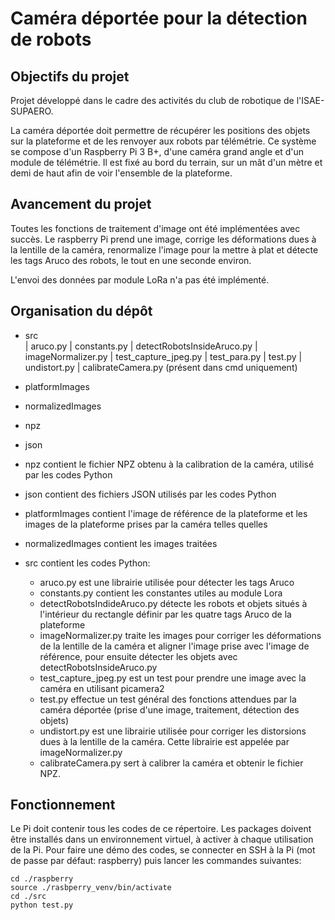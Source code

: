 # Caméra déportée pour la détection de robots

## Objectifs du projet

Projet développé dans le cadre des activités du club de robotique de l'ISAE-SUPAERO.

La caméra déportée doit permettre de récupérer les positions des objets sur la plateforme et de les renvoyer aux robots par télémétrie.
Ce système se compose d'un Raspberry Pi 3 B+, d'une caméra grand angle et d'un module de télémétrie. Il est fixé au bord du terrain, sur un mât d'un mètre et demi de haut afin de voir l'ensemble de la plateforme.

## Avancement du projet

Toutes les fonctions de traitement d'image ont été implémentées avec succès. Le raspberry Pi prend une image, corrige les déformations dues à la lentille de la caméra, renormalize l'image pour la mettre à plat et détecte les tags Aruco des robots, le tout en une seconde environ.

L'envoi des données par module LoRa n'a pas été implémenté.

## Organisation du dépôt

+ src               
| aruco.py
| constants.py
| detectRobotsInsideAruco.py
| imageNormalizer.py
| test_capture_jpeg.py
| test_para.py
| test.py
| undistort.py
| calibrateCamera.py (présent dans cmd uniquement)

+ platformImages
+ normalizedImages
+ npz
+ json

- npz contient le fichier NPZ obtenu à la calibration de la caméra, utilisé par les codes Python

- json contient des fichiers JSON utilisés par les codes Python  

- platformImages contient l'image de référence de la plateforme et les images de la plateforme prises par la caméra telles quelles

- normalizedImages contient les images traitées

- src contient les codes Python:
    - aruco.py est une librairie utilisée pour détecter les tags Aruco
    - constants.py contient les constantes utiles au module Lora
    - detectRobotsIndideAruco.py détecte les robots et objets situés à l'intérieur du rectangle définir par les quatre tags Aruco de la plateforme
    - imageNormalizer.py traite les images pour corriger les déformations de la lentille de la caméra et aligner l'image prise avec l'image de référence, pour ensuite détecter les objets avec detectRobotsInsideAruco.py
    - test_capture_jpeg.py est un test pour prendre une image avec la caméra en utilisant picamera2
    - test.py effectue un test général des fonctions attendues par la caméra déportée (prise d'une image, traitement, détection des objets)
    - undistort.py est une librairie utilisée pour corriger les distorsions dues à la lentille de la caméra. Cette librairie est appelée par imageNormalizer.py
    - calibrateCamera.py sert à calibrer la caméra et obtenir le fichier NPZ.

## Fonctionnement

Le Pi doit contenir tous les codes de ce répertoire. Les packages doivent être installés dans un environnement virtuel, à activer à chaque utilisation de la Pi. Pour faire une démo des codes, se connecter en SSH à la Pi (mot de passe par défaut: raspberry) puis lancer les commandes suivantes:

```
cd ./raspberry
source ./rasbperry_venv/bin/activate
cd ./src
python test.py
```